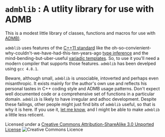 # `admblib` : A utlity library for use with ADMB

This is a modest little library of classes, functions and macros for use with [ADMB)](http://admb-project.org/).

`admblib` uses features of the [C++11 standard](http://en.wikipedia.org/wiki/C++11) like the oh-so-convienient-why-couldn't-we-have-had-this-ten-years-ago [type inference](http://en.wikipedia.org/wiki/C++11#Type_inference) and the mind-bending-but-uber-useful [variadic templates](http://en.wikipedia.org/wiki/Variadic_templates). So, to use it you'll need a modern compiler that supports those features. `admblib` has been develped using `gcc 4.8.1`.

Beware, although small, `admblib` is unsociable, intoverted and perhaps even misanthropic.
It exists mainly for the author's own use and reflects his personal tastes in C++ coding style and ADMB usage patterns. 
Don't expect well documented code or a comprehensive set of functions in a particular domain.
`admblib` is likely to have irregular and adhoc development.
Despite these failings, other people might just find bits of `admblib` useful, so that is why it is here.
If you use it, [let me know](mailto:nokome.bentley@trophia.com?subject=admblib...&body=...is%20a%20complete%20waste%20of%20time%20%2F%20quite%20useful%20(delete%20as%20appropriate)), and I might be able to make `admblib` a little less reticent.

Licensed under a [Creative Commons Attribution-ShareAlike 3.0 Unported License](http://creativecommons.org/licenses/by-sa/3.0/deed.en_GB)
<img alt="Creative Commons Licence" style="border-width:0" src="http://i.creativecommons.org/l/by-sa/3.0/88x31.png" />
